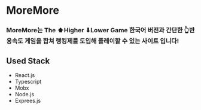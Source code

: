 # MoreMore

### MoreMore는 The ⬆Higher ⬇Lower Game 한국어 버전과 간단한 👆반응속도 게임을 합쳐 랭킹제를 도입해 플레이할 수 있는 사이트 입니다!


## Used Stack
* React.js
* Typescript
* Mobx
* Node.js
* Exprees.js
